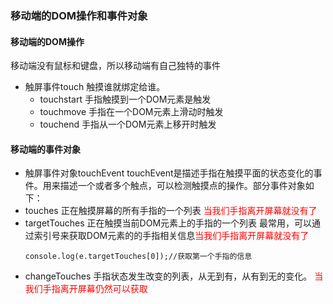 ### 移动端的DOM操作和事件对象
#### 移动端的DOM操作
移动端没有鼠标和键盘，所以移动端有自己独特的事件
* 触屏事件touch
触摸谁就绑定给谁。
	* touchstart 手指触摸到一个DOM元素是触发
	* touchmove 手指在一个DOM元素上滑动时触发
	* touchend 手指从一个DOM元素上移开时触发
#### 移动端的事件对象
* 触屏事件对象touchEvent
 touchEvent是描述手指在触摸平面的状态变化的事件。用来描述一个或者多个触点，可以检测触摸点的操作。部分事件对象如下：
 * touches 正在触摸屏幕的所有手指的一个列表
  <font color="red">当我们手指离开屏幕就没有了</font>
 * targetTouches 正在触摸当前DOM元素上的手指的一个列表
最常用，可以通过索引号来获取DOM元素的的手指相关信息<font color="red">当我们手指离开屏幕就没有了</font>
    ```
    console.log(e.targetTouches[0]);//获取第一个手指的信息
    ```
 * changeTouches 手指状态发生改变的列表，从无到有，从有到无的变化。
 <font color="red">当我们手指离开屏幕仍然可以获取</font>